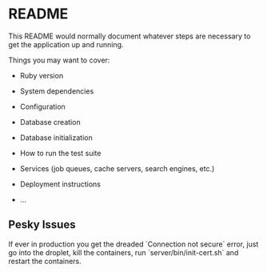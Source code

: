 # README

This README would normally document whatever steps are necessary to get the
application up and running.

Things you may want to cover:

* Ruby version

* System dependencies

* Configuration

* Database creation

* Database initialization

* How to run the test suite

* Services (job queues, cache servers, search engines, etc.)

* Deployment instructions

* ...

## Pesky Issues

<p>If ever in production you get the dreaded `Connection not secure` error, just go into the droplet, kill the containers, run `server/bin/init-cert.sh` and restart the containers.</p>
